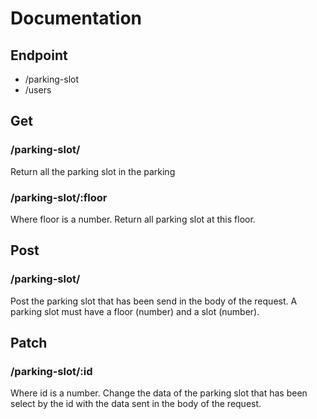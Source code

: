 # Documentation

## Endpoint
* /parking-slot
* /users

## Get
### /parking-slot/
Return all the parking slot in the parking
### /parking-slot/:floor
Where floor is a number. Return all parking slot at this floor.

## Post
### /parking-slot/
Post the parking slot that has been send in the body of the request. A parking slot must have a floor (number) and a slot (number).

## Patch
### /parking-slot/:id
Where id is a number. Change the data of the parking slot that has been select by the id with the data sent in the body of the request.
